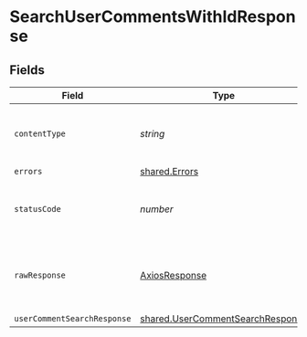 # SearchUserCommentsWithIdResponse


## Fields

| Field                                                                                | Type                                                                                 | Required                                                                             | Description                                                                          |
| ------------------------------------------------------------------------------------ | ------------------------------------------------------------------------------------ | ------------------------------------------------------------------------------------ | ------------------------------------------------------------------------------------ |
| `contentType`                                                                        | *string*                                                                             | :heavy_check_mark:                                                                   | HTTP response content type for this operation                                        |
| `errors`                                                                             | [shared.Errors](../../models/shared/errors.md)                                       | :heavy_minus_sign:                                                                   | Error                                                                                |
| `statusCode`                                                                         | *number*                                                                             | :heavy_check_mark:                                                                   | HTTP response status code for this operation                                         |
| `rawResponse`                                                                        | [AxiosResponse](https://axios-http.com/docs/res_schema)                              | :heavy_minus_sign:                                                                   | Raw HTTP response; suitable for custom response parsing                              |
| `userCommentSearchResponse`                                                          | [shared.UserCommentSearchResponse](../../models/shared/usercommentsearchresponse.md) | :heavy_minus_sign:                                                                   | Success                                                                              |